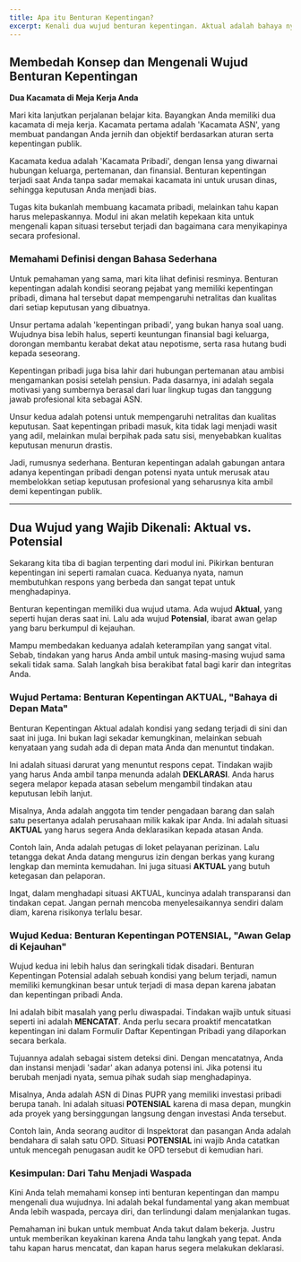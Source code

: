 ```yaml
---
title: Apa itu Benturan Kepentingan?
excerpt: Kenali dua wujud benturan kepentingan. Aktual adalah bahaya nyata yang menuntut Anda segera melapor ke atasan. Potensial adalah bibit masalah di masa depan yang wajib Anda catat. Membedakannya adalah kunci untuk bertindak tepat dan menjaga integritas Anda.
---
```


## Membedah Konsep dan Mengenali Wujud Benturan Kepentingan

**Dua Kacamata di Meja Kerja Anda**

Mari kita lanjutkan perjalanan belajar kita. Bayangkan Anda memiliki dua kacamata di meja kerja. Kacamata pertama adalah 'Kacamata ASN', yang membuat pandangan Anda jernih dan objektif berdasarkan aturan serta kepentingan publik.

Kacamata kedua adalah 'Kacamata Pribadi', dengan lensa yang diwarnai hubungan keluarga, pertemanan, dan finansial. Benturan kepentingan terjadi saat Anda tanpa sadar memakai kacamata ini untuk urusan dinas, sehingga keputusan Anda menjadi bias.

Tugas kita bukanlah membuang kacamata pribadi, melainkan tahu kapan harus melepaskannya. Modul ini akan melatih kepekaan kita untuk mengenali kapan situasi tersebut terjadi dan bagaimana cara menyikapinya secara profesional.

### Memahami Definisi dengan Bahasa Sederhana

Untuk pemahaman yang sama, mari kita lihat definisi resminya. Benturan kepentingan adalah kondisi seorang pejabat yang memiliki kepentingan pribadi, dimana hal tersebut dapat mempengaruhi netralitas dan kualitas dari setiap keputusan yang dibuatnya.

Unsur pertama adalah 'kepentingan pribadi', yang bukan hanya soal uang. Wujudnya bisa lebih halus, seperti keuntungan finansial bagi keluarga, dorongan membantu kerabat dekat atau nepotisme, serta rasa hutang budi kepada seseorang.

Kepentingan pribadi juga bisa lahir dari hubungan pertemanan atau ambisi mengamankan posisi setelah pensiun. Pada dasarnya, ini adalah segala motivasi yang sumbernya berasal dari luar lingkup tugas dan tanggung jawab profesional kita sebagai ASN.

Unsur kedua adalah potensi untuk mempengaruhi netralitas dan kualitas keputusan. Saat kepentingan pribadi masuk, kita tidak lagi menjadi wasit yang adil, melainkan mulai berpihak pada satu sisi, menyebabkan kualitas keputusan menurun drastis.

Jadi, rumusnya sederhana. Benturan kepentingan adalah gabungan antara adanya kepentingan pribadi dengan potensi nyata untuk merusak atau membelokkan setiap keputusan profesional yang seharusnya kita ambil demi kepentingan publik.

---

## Dua Wujud yang Wajib Dikenali: Aktual vs. Potensial

Sekarang kita tiba di bagian terpenting dari modul ini. Pikirkan benturan kepentingan ini seperti ramalan cuaca. Keduanya nyata, namun membutuhkan respons yang berbeda dan sangat tepat untuk menghadapinya.

Benturan kepentingan memiliki dua wujud utama. Ada wujud **Aktual**, yang seperti hujan deras saat ini. Lalu ada wujud **Potensial**, ibarat awan gelap yang baru berkumpul di kejauhan.

Mampu membedakan keduanya adalah keterampilan yang sangat vital. Sebab, tindakan yang harus Anda ambil untuk masing-masing wujud sama sekali tidak sama. Salah langkah bisa berakibat fatal bagi karir dan integritas Anda.

### Wujud Pertama: Benturan Kepentingan AKTUAL, "Bahaya di Depan Mata"

Benturan Kepentingan Aktual adalah kondisi yang sedang terjadi di sini dan saat ini juga. Ini bukan lagi sekadar kemungkinan, melainkan sebuah kenyataan yang sudah ada di depan mata Anda dan menuntut tindakan.

Ini adalah situasi darurat yang menuntut respons cepat. Tindakan wajib yang harus Anda ambil tanpa menunda adalah **DEKLARASI**. Anda harus segera melapor kepada atasan sebelum mengambil tindakan atau keputusan lebih lanjut.

Misalnya, Anda adalah anggota tim tender pengadaan barang dan salah satu pesertanya adalah perusahaan milik kakak ipar Anda. Ini adalah situasi **AKTUAL** yang harus segera Anda deklarasikan kepada atasan Anda.

Contoh lain, Anda adalah petugas di loket pelayanan perizinan. Lalu tetangga dekat Anda datang mengurus izin dengan berkas yang kurang lengkap dan meminta kemudahan. Ini juga situasi **AKTUAL** yang butuh ketegasan dan pelaporan.

Ingat, dalam menghadapi situasi AKTUAL, kuncinya adalah transparansi dan tindakan cepat. Jangan pernah mencoba menyelesaikannya sendiri dalam diam, karena risikonya terlalu besar.

### Wujud Kedua: Benturan Kepentingan POTENSIAL, "Awan Gelap di Kejauhan"

Wujud kedua ini lebih halus dan seringkali tidak disadari. Benturan Kepentingan Potensial adalah sebuah kondisi yang belum terjadi, namun memiliki kemungkinan besar untuk terjadi di masa depan karena jabatan dan kepentingan pribadi Anda.

Ini adalah bibit masalah yang perlu diwaspadai. Tindakan wajib untuk situasi seperti ini adalah **MENCATAT**. Anda perlu secara proaktif mencatatkan kepentingan ini dalam Formulir Daftar Kepentingan Pribadi yang dilaporkan secara berkala.

Tujuannya adalah sebagai sistem deteksi dini. Dengan mencatatnya, Anda dan instansi menjadi 'sadar' akan adanya potensi ini. Jika potensi itu berubah menjadi nyata, semua pihak sudah siap menghadapinya.

Misalnya, Anda adalah ASN di Dinas PUPR yang memiliki investasi pribadi berupa tanah. Ini adalah situasi **POTENSIAL** karena di masa depan, mungkin ada proyek yang bersinggungan langsung dengan investasi Anda tersebut.

Contoh lain, Anda seorang auditor di Inspektorat dan pasangan Anda adalah bendahara di salah satu OPD. Situasi **POTENSIAL** ini wajib Anda catatkan untuk mencegah penugasan audit ke OPD tersebut di kemudian hari.

### Kesimpulan: Dari Tahu Menjadi Waspada

Kini Anda telah memahami konsep inti benturan kepentingan dan mampu mengenali dua wujudnya. Ini adalah bekal fundamental yang akan membuat Anda lebih waspada, percaya diri, dan terlindungi dalam menjalankan tugas.

Pemahaman ini bukan untuk membuat Anda takut dalam bekerja. Justru untuk memberikan keyakinan karena Anda tahu langkah yang tepat. Anda tahu kapan harus mencatat, dan kapan harus segera melakukan deklarasi.
